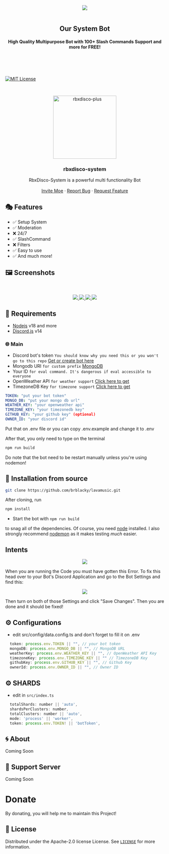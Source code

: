 <center><img src="https://capsule-render.vercel.app/api?type=waving&color=gradient&height=200&section=header&text=RbxDisco-System&fontSize=80&fontAlignY=35&animation=twinkling&fontColor=gradient" /></center>
<br>
<h2 align="center">Our System Bot</h2>
<h4 align="center">High Quality Multipurpose Bot with 100+ Slash Commands Support and more for FREE!</h4>
<p align="center">
<br />
<br />
<br />

[![MIT License][license-shield]][license-url]

<!-- PROJECT LOGO -->
<br />
<p align="center">
  <a href="https://github.com/jo-project/RbxDisco-System">
    <img src="https://cdn.discordapp.com/attachments/1072938695956643920/1080604791069220874/Logo.png" alt="rbxdisco-plus" width="200" height="200">
  </a>

  <h3 align="center">rbxdisco-system</h3>

  <p align="center">
    RbxDisco-System is a powerful multi functionality Bot
    <br />
    <br />
    <a href="https://discord.com/api/oauth2/authorize?client_id=1070643822041772035&permissions=8&scope=bot">Invite Moe</a>
    ·
    <a href="https://github.com/jo-project/RbxDisco-System/issues">Report Bug</a>
    ·
    <a href="https://github.com/jo-project/RbxDisco-System/issues">Request Feature</a>
  </p>
</p>

## 🎭 Features

- ✅ Setup System
- ✅ Moderation
- ❌ 24/7
- ✅ SlashCommand
- ❌ Filters
- ✅ Easy to use
- ✅ And much more!

## 🖼️ Screenshots

<br />
<p align="center">
  <a href="https://github.com/brblacky/lavamusic">
    <img src="https://user-images.githubusercontent.com/50886682/196234856-1c80302f-eb5c-4687-9b1d-1e6d365fde3f.png">
    <img src="https://user-images.githubusercontent.com/50886682/196235575-27d0c2b2-cbe0-462b-b2b9-e04df329a4dc.png">
    <img src="https://user-images.githubusercontent.com/50886682/196235487-9b1cb8b6-9c1d-4a8e-b000-5d1435fcd6eb.png">
    <img src="https://user-images.githubusercontent.com/50886682/196235372-1844f0ce-3f86-45b9-9931-b225a53f3c80.png">

  </a>
</p>

## 📎 Requirements

- [Nodejs](https://nodejs.org/en/) v18 and more
- [Discord.js](https://github.com/discordjs/discord.js/) v14

### 🌐 Main

- Discord bot's
  token `You should know why you need this or you won't go to this repo` [Get or create bot here](https://discord.com/developers/applications)
- Mongodb
  URI `for custom prefix` [MongoDB](https://account.mongodb.com/account/login)
- Your ID `for eval command. It's dangerous if eval accessible to everyone`
- OpenWeather API `for weather support` [Click here to get](https://openweathermap.org/home/sign_in)
- TimezoneDB Key `for timezone support` [Click here to get](https://timezonedb.com/)

<!-- INSTALL -->

```yaml
TOKEN: "put your bot token"
MONGO_DB: "put your mongo db url"
WEATHER_KEY: "your openweather api"
TIMEZONE_KEY: "your timezonedb key"
GITHUB_KEY: "your github key" (optional)
OWNER_ID: "your discord id"
```

Put that on .env file or you can copy .env.example and change it to .env

After that, you only need to type on the terminal

```bash
npm run build
```

Do note that the bot need to be restart manually unless you're using nodemon!

## 🚀 Installation from source

```bash
git clone https://github.com/brblacky/lavamusic.git
```

After cloning, run

```bash
npm install
```

- Start the bot with `npm run build`

to snag all of the dependencies. Of course, you need [node](https://nodejs.org/en/) installed. I also strongly recommend [nodemon](https://www.npmjs.com/package/nodemon) as it makes testing _much_ easier.

## Intents

<p align="center">
  <a href="https://github.com/brblacky/lavamusic">
    <img src="https://media.discordapp.net/attachments/848492641585725450/894114853382410260/unknown.png">

  </a>
</p>
When you are running the Code you must have gotten this Error. To fix this head over to your Bot's Discord Application and go to the Bot Settings and find this:

<p align="center">
  <a href="https://github.com/brblacky/lavamusic">
    <img src="https://user-images.githubusercontent.com/50886682/196232974-d9cfc18c-92c5-43bd-b1bc-ff1cae3df701.png">

  </a>
</p>
Then turn on both of those Settings and click "Save Changes". Then you are done and it should be fixed!
<!-- CONFIGURATION -->

## ⚙️ Configurations

- edit src/config/data.config.ts and don't forget to fill it on .env

```js
  token: process.env.TOKEN || "", // your bot token
  mongoDB: process.env.MONGO_DB || "", // MongoDB URL
  weatherKey: process.env.WEATHER_KEY || "", // OpenWeather API Key
  timezoneKey: process.env.TIMEZONE_KEY || "" // TimezoneDB Key
  githubKey: process.env.GITHUB_KEY || "", // Github Key
  ownerId: process.env.OWNER_ID || "", // Owner ID
```

## ⚙️ SHARDS

- edit in `src/index.ts`

```js
  totalShards: number || 'auto',
  shardsPerClusters: number,
  totalClusters: number || 'auto',
  mode: 'process' || 'worker',
  token: process.env.TOKEN! || 'botToken',
```

<!-- ABOUT THE PROJECT -->

## 🌀 About
Coming Soon
<!-- [![Readme Card](https://github-readme-stats.vercel.app/api/pin/?username=brblacky&repo=lavamusic&theme=tokyonight)](https://github.com/brblacky/lavamusic)

Lavamusic is a lavalink music bot base in [erela.js](https://github.com/MenuDocs/erela.js)
If you liked this repository, feel free to leave a star ⭐ to help promote ! -->

## 💌 Support Server
Coming Soon

# Donate

By donating, you will help me to maintain this Project!

<!-- ## 🤝 Contributing

1. [Fork the repository](https://github.com/brblacky/lavamusic/fork)
2. Clone your fork: `git clone https://github.com/your-username/lavamusic.git`
3. Create your feature branch: `git checkout -b my-new-feature`
4. Stage changes `git add .`
5. Commit your changes: `cz` OR `npm run commit` do not use `git commit`
6. Push to the branch: `git push origin my-new-feature`
7. Submit a pull request -->

<!-- LICENSE -->

## 🔐 License

Distributed under the Apache-2.0 license License. See [`LICENSE`](https://github.com/jo-project/rbxdisco-system/blob/main/LICENSE) for more information.

[version-shield]: https://img.shields.io/github/package-json/v/brblacky/lavamusic?style=for-the-badge
[version-url]: https://github.com/brblacky/lavamusic
[contributors-shield]: https://img.shields.io/github/contributors/brblacky/lavamusic.svg?style=for-the-badge
[contributors-url]: https://github.com/brblacky/lavamusic/graphs/contributors
[forks-shield]: https://img.shields.io/github/forks/brblacky/lavamusic.svg?style=for-the-badge
[forks-url]: https://github.com/brblacky/lavamusic/network/members
[stars-shield]: https://img.shields.io/github/stars/brblacky/lavamusic.svg?style=for-the-badge
[stars-url]: https://github.com/brblacky/lavamusic/stargazers
[issues-shield]: https://img.shields.io/github/issues/brblacky/lavamusic.svg?style=for-the-badge
[issues-url]: https://github.com/brblacky/lavamusic/issues
[license-shield]: https://img.shields.io/github/license/brblacky/lavamusic.svg?style=for-the-badge
[license-url]: https://github.com/brblacky/lavamusic/blob/master/LICENSE
[spon-img]: https://media.discordapp.net/attachments/979364157541462066/982734017671606322/Vultr_Logo_Download_Vector.png